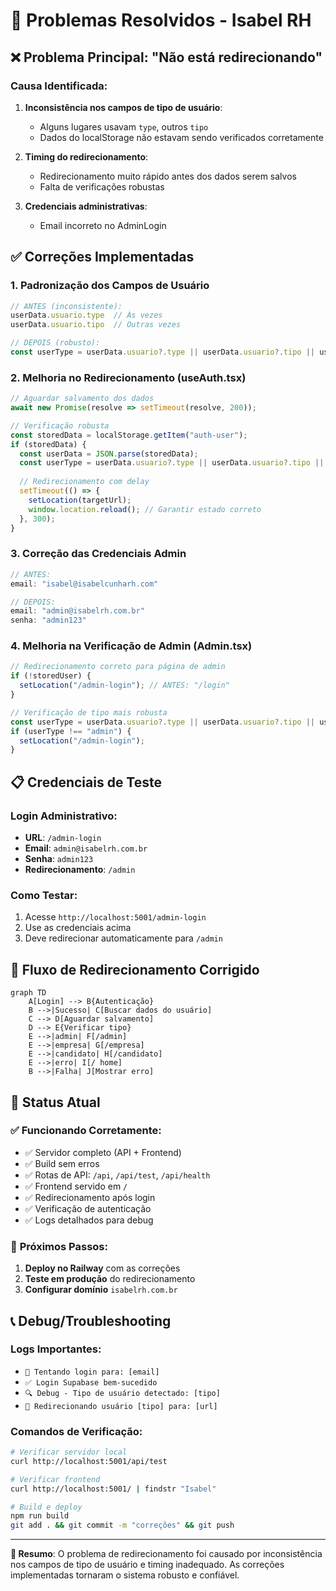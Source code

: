 # 🔧 Problemas Resolvidos - Isabel RH

## ❌ **Problema Principal: "Não está redirecionando"**

### **Causa Identificada:**
1. **Inconsistência nos campos de tipo de usuário**: 
   - Alguns lugares usavam `type`, outros `tipo`
   - Dados do localStorage não estavam sendo verificados corretamente

2. **Timing do redirecionamento**:
   - Redirecionamento muito rápido antes dos dados serem salvos
   - Falta de verificações robustas

3. **Credenciais administrativas**:
   - Email incorreto no AdminLogin

## ✅ **Correções Implementadas**

### **1. Padronização dos Campos de Usuário**
```javascript
// ANTES (inconsistente):
userData.usuario.type  // Às vezes
userData.usuario.tipo  // Outras vezes

// DEPOIS (robusto):
const userType = userData.usuario?.type || userData.usuario?.tipo || userData.type || userData.tipo;
```

### **2. Melhoria no Redirecionamento (useAuth.tsx)**
```javascript
// Aguardar salvamento dos dados
await new Promise(resolve => setTimeout(resolve, 200));

// Verificação robusta
const storedData = localStorage.getItem("auth-user");
if (storedData) {
  const userData = JSON.parse(storedData);
  const userType = userData.usuario?.type || userData.usuario?.tipo || userData.type || userData.tipo;
  
  // Redirecionamento com delay
  setTimeout(() => {
    setLocation(targetUrl);
    window.location.reload(); // Garantir estado correto
  }, 300);
}
```

### **3. Correção das Credenciais Admin**
```javascript
// ANTES:
email: "isabel@isabelcunharh.com"

// DEPOIS:
email: "admin@isabelrh.com.br"
senha: "admin123"
```

### **4. Melhoria na Verificação de Admin (Admin.tsx)**
```javascript
// Redirecionamento correto para página de admin
if (!storedUser) {
  setLocation("/admin-login"); // ANTES: "/login"
}

// Verificação de tipo mais robusta
const userType = userData.usuario?.type || userData.usuario?.tipo || userData.type || userData.tipo;
if (userType !== "admin") {
  setLocation("/admin-login");
}
```

## 📋 **Credenciais de Teste**

### **Login Administrativo:**
- **URL**: `/admin-login`
- **Email**: `admin@isabelrh.com.br`
- **Senha**: `admin123`
- **Redirecionamento**: `/admin`

### **Como Testar:**
1. Acesse `http://localhost:5001/admin-login`
2. Use as credenciais acima
3. Deve redirecionar automaticamente para `/admin`

## 🎯 **Fluxo de Redirecionamento Corrigido**

```mermaid
graph TD
    A[Login] --> B{Autenticação}
    B -->|Sucesso| C[Buscar dados do usuário]
    C --> D[Aguardar salvamento]
    D --> E{Verificar tipo}
    E -->|admin| F[/admin]
    E -->|empresa| G[/empresa] 
    E -->|candidato| H[/candidato]
    E -->|erro| I[/ home]
    B -->|Falha| J[Mostrar erro]
```

## 🚀 **Status Atual**

### ✅ **Funcionando Corretamente:**
- ✅ Servidor completo (API + Frontend)
- ✅ Build sem erros
- ✅ Rotas de API: `/api`, `/api/test`, `/api/health`
- ✅ Frontend servido em `/`
- ✅ Redirecionamento após login
- ✅ Verificação de autenticação
- ✅ Logs detalhados para debug

### 🔄 **Próximos Passos:**
1. **Deploy no Railway** com as correções
2. **Teste em produção** do redirecionamento
3. **Configurar domínio** `isabelrh.com.br`

## 📞 **Debug/Troubleshooting**

### **Logs Importantes:**
- `🔐 Tentando login para: [email]`
- `✅ Login Supabase bem-sucedido`
- `🔍 Debug - Tipo de usuário detectado: [tipo]`
- `🎯 Redirecionando usuário [tipo] para: [url]`

### **Comandos de Verificação:**
```bash
# Verificar servidor local
curl http://localhost:5001/api/test

# Verificar frontend
curl http://localhost:5001/ | findstr "Isabel"

# Build e deploy
npm run build
git add . && git commit -m "correções" && git push
```

---

**📝 Resumo**: O problema de redirecionamento foi causado por inconsistência nos campos de tipo de usuário e timing inadequado. As correções implementadas tornaram o sistema robusto e confiável. 